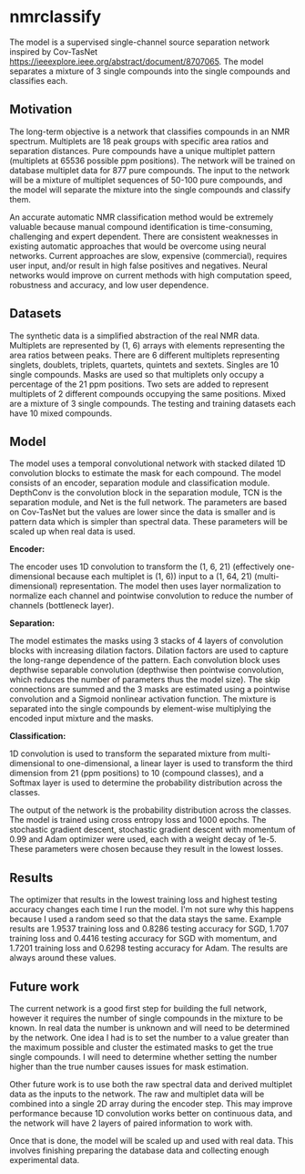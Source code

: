 # nmrclassify

The model is a supervised single-channel source separation network inspired by Cov-TasNet https://ieeexplore.ieee.org/abstract/document/8707065. The model separates a mixture of 3 single compounds into the single compounds and classifies each.


## Motivation

The long-term objective is a network that classifies compounds in an NMR spectrum. Multiplets are 18 peak groups with specific area ratios and separation distances. Pure compounds have a unique multiplet pattern (multiplets at 65536 possible ppm positions). The network will be trained on database multiplet data for 877 pure compounds. The input to the network will be a mixture of multiplet sequences of 50-100 pure compounds, and the model will separate the mixture into the single compounds and classify them. 

An accurate automatic NMR classification method would be extremely valuable because manual compound identification is time-consuming, challenging and expert dependent. There are consistent weaknesses in existing automatic approaches that would be overcome using neural networks. Current approaches are slow, expensive (commercial), requires user input, and/or result in high false positives and negatives. Neural networks would improve on current methods with high computation speed, robustness and accuracy, and low user dependence.


## Datasets

The synthetic data is a simplified abstraction of the real NMR data. Multiplets are represented by (1, 6) arrays with elements representing the area ratios between peaks. There are 6 different multiplets representing singlets, doublets, triplets, quartets, quintets and sextets. Singles are 10 single compounds. Masks are used so that multiplets only occupy a percentage of the 21 ppm positions. Two sets are added to represent multiplets of 2 different compounds occupying the same positions. Mixed are a mixture of 3 single compounds.  The testing and training datasets each have 10 mixed compounds.


## Model

The model uses a temporal convolutional network with stacked dilated 1D convolution blocks to estimate the mask for each compound. The model consists of an encoder, separation module and classification module. DepthConv is the convolution block in the separation module, TCN is the separation module, and Net is the full network. The parameters are based on Cov-TasNet but the values are lower since the data is smaller and is pattern data which is simpler than spectral data. These parameters will be scaled up when real data is used.

**Encoder:**

The encoder uses 1D convolution to transform the (1, 6, 21) (effectively one-dimensional because each multiplet is (1, 6)) input to a (1, 64, 21) (multi-dimensional) representation. The model then uses layer normalization to normalize each channel and pointwise convolution to reduce the number of channels (bottleneck layer). 

**Separation:**

The model estimates the masks using 3 stacks of 4 layers of convolution blocks with increasing dilation factors. Dilation factors are used to capture the long-range dependence of the pattern. Each convolution block uses depthwise separable convolution (depthwise then pointwise convolution, which reduces the number of parameters thus the model size). The skip connections are summed and the 3 masks are estimated using a pointwise convolution and a Sigmoid nonlinear activation function. The mixture is separated into the single compounds by element-wise multiplying the encoded input mixture and the masks. 

**Classification:**

1D convolution is used to transform the separated mixture from multi-dimensional to one-dimensional, a linear layer is used to transform the third dimension from 21 (ppm positions) to 10 (compound classes), and a Softmax layer is used to determine the probability distribution across the classes.

The output of the network is the probability distribution across the classes. The model is trained using cross entropy loss and 1000 epochs. The stochastic gradient descent, stochastic gradient descent with momentum of 0.99 and Adam optimizer were used, each with a weight decay of 1e-5. These parameters were chosen because they result in the lowest losses.

## Results

The optimizer that results in the lowest training loss and highest testing accuracy changes each time I run the model. I'm not sure why this happens because I used a random seed so that the data stays the same. Example results are 1.9537 training loss and 0.8286 testing accuracy for SGD, 1.707 training loss and 0.4416 testing accuracy for SGD with momentum, and 1.7201 training loss and 0.6298 testing accuracy for Adam. The results are always around these values. 

## Future work

The current network is a good first step for building the full network, however it requires the number of single compounds in the mixture to be known. In real data the number is unknown and will need to be determined by the network. One idea I had is to set the number to a value greater than the maximum possible and cluster the estimated masks to get the true single compounds. I will need to determine whether setting the number higher than the true number causes issues for mask estimation.

Other future work is to use both the raw spectral data and derived multiplet data as the inputs to the network. The raw and multiplet data will be combined into a single 2D array during the encoder step. This may improve performance because 1D convolution works better on continuous data, and the network will have 2 layers of paired information to work with.

Once that is done, the model will be scaled up and used with real data. This involves finishing preparing the database data and collecting enough experimental data.
